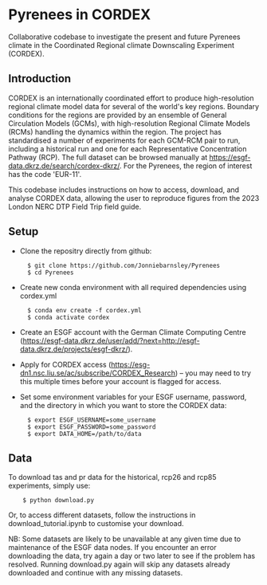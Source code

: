 # Pyrenees in CORDEX

Collaborative codebase to investigate the present and future Pyrenees climate in the Coordinated Regional climate Downscaling Experiment (CORDEX).

## Introduction

CORDEX is an internationally coordinated effort to produce high-resolution regional climate model data for several of the world's key regions. Boundary conditions for the regions are provided by an ensemble of General Circulation Models (GCMs), with high-resolution Regional Climate Models (RCMs) handling the dynamics within the region. The project has standardised a number of experiments for each GCM-RCM pair to run, including a historical run and one for each Representative Concentration Pathway (RCP). The full dataset can be browsed manually at https://esgf-data.dkrz.de/search/cordex-dkrz/. For the Pyrenees, the region of interest has the code 'EUR-11'.

This codebase includes instructions on how to access, download, and analyse CORDEX data, allowing the user to reproduce figures from the 2023 London NERC DTP Field Trip field guide.

## Setup

- Clone the repositry directly from github:

        $ git clone https://github.com/Jonniebarnsley/Pyrenees
        $ cd Pyrenees

- Create new conda environment with all required dependencies using cordex.yml

        $ conda env create -f cordex.yml
        $ conda activate cordex
    
- Create an ESGF account with the German Climate Computing Centre (https://esgf-data.dkrz.de/user/add/?next=http://esgf-data.dkrz.de/projects/esgf-dkrz/).
- Apply for CORDEX access (https://esg-dn1.nsc.liu.se/ac/subscribe/CORDEX_Research) – you may need to try this multiple times before your account is flagged for access.

- Set some environment variables for your ESGF username, password, and the directory in which you want to store the CORDEX data:

        $ export ESGF_USERNAME=some_username
        $ export ESGF_PASSWORD=some_password
        $ export DATA_HOME=/path/to/data

## Data

To download tas and pr data for the historical, rcp26 and rcp85 experiments, simply use:

        $ python download.py
        
Or, to access different datasets, follow the instructions in download_tutorial.ipynb to customise your download.

NB: Some datasets are likely to be unavailable at any given time due to maintenance of the ESGF data nodes. If you encounter an error downloading the data, try again a day or two later to see if the problem has resolved. Running download.py again will skip any datasets already downloaded and continue with any missing datasets.
